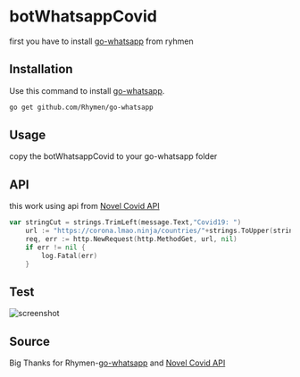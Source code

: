 # botWhatsappCovid
first you have to install [go-whatsapp](https://github.com/Rhymen/go-whatsapp) from ryhmen 

## Installation

Use this command to install [go-whatsapp](https://github.com/Rhymen/go-whatsapp).

```bash
go get github.com/Rhymen/go-whatsapp
```

## Usage

copy the botWhatsappCovid to your go-whatsapp folder

## API
this  work using api from [Novel Covid API](https://github.com/NovelCOVID/API)

```go
var stringCut = strings.TrimLeft(message.Text,"Covid19: ")
	url := "https://corona.lmao.ninja/countries/"+strings.ToUpper(stringCut)
	req, err := http.NewRequest(http.MethodGet, url, nil)
	if err != nil {
		log.Fatal(err)
	}
```

## Test
![screenshot](https://scontent-sin6-2.xx.fbcdn.net/v/t1.15752-9/92025924_281793502810950_4359468354642116608_n.jpg?_nc_cat=103&_nc_sid=b96e70&_nc_eui2=AeGHtQtpJ6ID8d2J_73Uju_JgEG5es5kxOFGWNOAnGJC32qy6RwLC5ae376FkL_lcDyVOoBOqPNKVlW7rNhMgMRgs_IpEVQelSsSHOzpnN7z-w&_nc_oc=AQnA7kCkHa4tIDiqeJNDL1-R_qiwtSyGc0n9x3wz0ji0NzxcHIubgeH00Homru-KRZI&_nc_ht=scontent-sin6-2.xx&oh=1bb4fe9a38ef769ae8d38645a19f7b8b&oe=5EAA0E82)


## Source
Big Thanks for Rhymen-[go-whatsapp](https://github.com/Rhymen/go-whatsapp) and [Novel Covid API](https://github.com/NovelCOVID/API)
